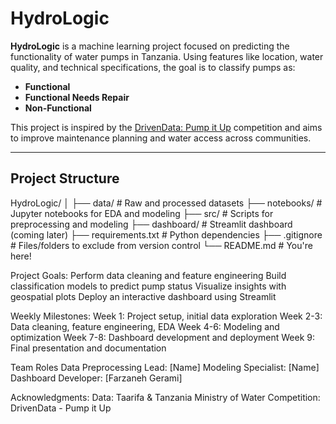 # HydroLogic

**HydroLogic** is a machine learning project focused on predicting the functionality of water pumps in Tanzania. Using features like location, water quality, and technical specifications, the goal is to classify pumps as:

- **Functional**
- **Functional Needs Repair**
- **Non-Functional**

This project is inspired by the [DrivenData: Pump it Up](https://www.drivendata.org/competitions/7/pump-it-up-data-mining-the-water-table/) competition and aims to improve maintenance planning and water access across communities.

---

## Project Structure
HydroLogic/ │ ├── data/ # Raw and processed datasets ├── notebooks/ # Jupyter notebooks for EDA and modeling ├── src/ # Scripts for preprocessing and modeling ├── dashboard/ # Streamlit dashboard (coming later) ├── requirements.txt # Python dependencies ├── .gitignore # Files/folders to exclude from version control └── README.md # You're here!

Project Goals: 
 Perform data cleaning and feature engineering
 Build classification models to predict pump status
 Visualize insights with geospatial plots
 Deploy an interactive dashboard using Streamlit

Weekly Milestones:
 Week 1: Project setup, initial data exploration
 Week 2-3: Data cleaning, feature engineering, EDA
 Week 4-6: Modeling and optimization
 Week 7-8: Dashboard development and deployment
 Week 9: Final presentation and documentation

Team Roles
 Data Preprocessing Lead: [Name]
 Modeling Specialist: [Name]
 Dashboard Developer: [Farzaneh Gerami]

Acknowledgments:
 Data: Taarifa & Tanzania Ministry of Water
 Competition: DrivenData - Pump it Up
